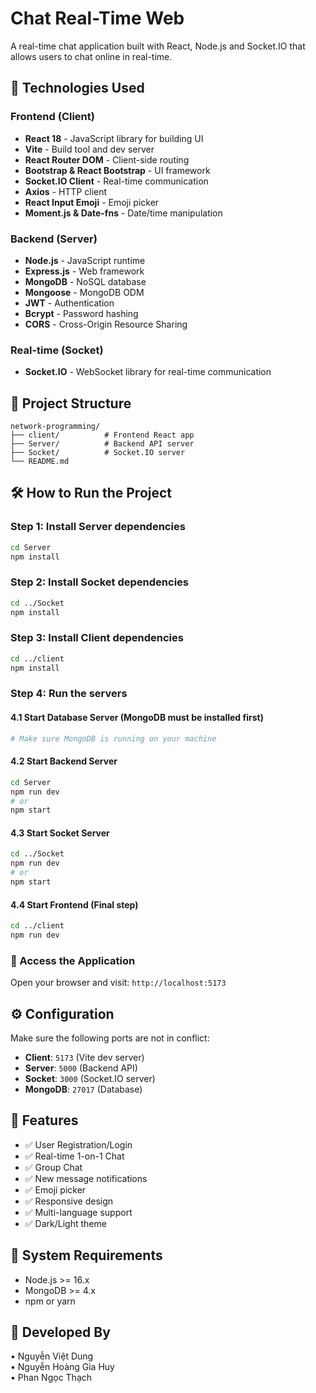 # Chat Real-Time Web

A real-time chat application built with React, Node.js and Socket.IO that allows users to chat online in real-time.

## 🚀 Technologies Used

### Frontend (Client)
- **React 18** - JavaScript library for building UI
- **Vite** - Build tool and dev server
- **React Router DOM** - Client-side routing
- **Bootstrap & React Bootstrap** - UI framework
- **Socket.IO Client** - Real-time communication
- **Axios** - HTTP client
- **React Input Emoji** - Emoji picker
- **Moment.js & Date-fns** - Date/time manipulation

### Backend (Server)
- **Node.js** - JavaScript runtime
- **Express.js** - Web framework
- **MongoDB** - NoSQL database
- **Mongoose** - MongoDB ODM
- **JWT** - Authentication
- **Bcrypt** - Password hashing
- **CORS** - Cross-Origin Resource Sharing

### Real-time (Socket)
- **Socket.IO** - WebSocket library for real-time communication

## 📁 Project Structure

```
network-programming/
├── client/          # Frontend React app
├── Server/          # Backend API server
├── Socket/          # Socket.IO server
└── README.md
```

## 🛠️ How to Run the Project

### Step 1: Install Server dependencies
```bash
cd Server
npm install
```

### Step 2: Install Socket dependencies
```bash
cd ../Socket
npm install
```

### Step 3: Install Client dependencies
```bash
cd ../client
npm install
```

### Step 4: Run the servers

#### 4.1 Start Database Server (MongoDB must be installed first)
```bash
# Make sure MongoDB is running on your machine
```

#### 4.2 Start Backend Server
```bash
cd Server
npm run dev
# or
npm start
```

#### 4.3 Start Socket Server
```bash
cd ../Socket
npm run dev
# or
npm start
```

#### 4.4 Start Frontend (Final step)
```bash
cd ../client
npm run dev
```

### 🎉 Access the Application
Open your browser and visit: `http://localhost:5173`

## ⚙️ Configuration

Make sure the following ports are not in conflict:
- **Client**: `5173` (Vite dev server)
- **Server**: `5000` (Backend API)
- **Socket**: `3000` (Socket.IO server)
- **MongoDB**: `27017` (Database)

## 📝 Features

- ✅ User Registration/Login
- ✅ Real-time 1-on-1 Chat
- ✅ Group Chat
- ✅ New message notifications
- ✅ Emoji picker
- ✅ Responsive design
- ✅ Multi-language support
- ✅ Dark/Light theme

## 🔧 System Requirements

- Node.js >= 16.x
- MongoDB >= 4.x
- npm or yarn

## 👥 Developed By

• Nguyễn Việt Dung  
• Nguyễn Hoàng Gia Huy  
• Phan Ngọc Thạch  
